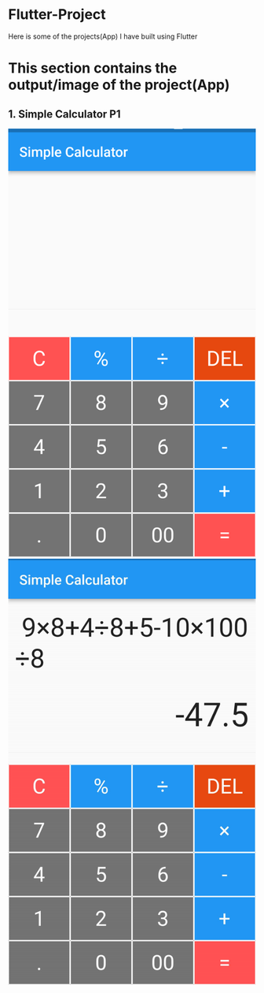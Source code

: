 # Flutter-Project
Here is some of the projects(App) I have built using Flutter


# This section contains the output/image of the project(App)

## 1. Simple Calculator P1 
![alt text](https://github.com/Aayush-Basnet/Flutter-Project/blob/73adc367eb91d662ae6ffeee54b43573227e90af/Flutter%20Project%20Images/Simple%20Calculator%20I1.png) ![alt text](https://github.com/Aayush-Basnet/Flutter-Project/blob/90fea947116dfe5e39b3776efbca7b815dda5bea/Flutter%20Project%20Images/Simple%20Calculator%20I2.png)
